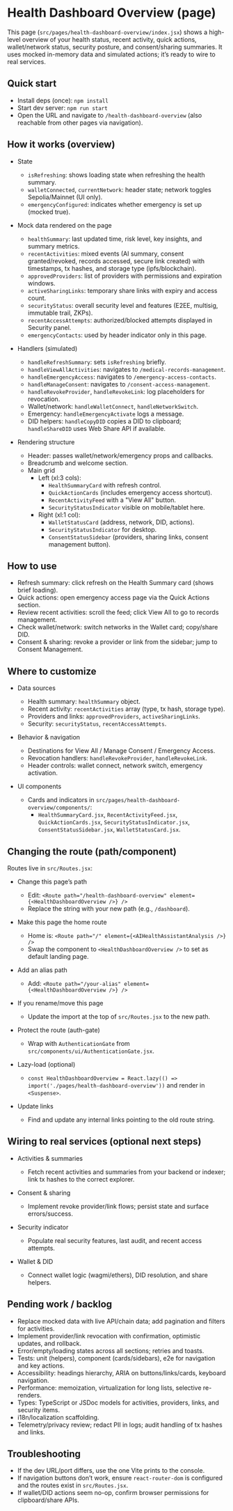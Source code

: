 # Health Dashboard Overview (page)

This page (`src/pages/health-dashboard-overview/index.jsx`) shows a high-level overview of your health status, recent activity, quick actions, wallet/network status, security posture, and consent/sharing summaries. It uses mocked in-memory data and simulated actions; it’s ready to wire to real services.

## Quick start

- Install deps (once): `npm install`
- Start dev server: `npm run start`
- Open the URL and navigate to `/health-dashboard-overview` (also reachable from other pages via navigation).

## How it works (overview)

- State
  - `isRefreshing`: shows loading state when refreshing the health summary.
  - `walletConnected`, `currentNetwork`: header state; network toggles Sepolia/Mainnet (UI only).
  - `emergencyConfigured`: indicates whether emergency is set up (mocked true).

- Mock data rendered on the page
  - `healthSummary`: last updated time, risk level, key insights, and summary metrics.
  - `recentActivities`: mixed events (AI summary, consent granted/revoked, records accessed, secure link created) with timestamps, tx hashes, and storage type (ipfs/blockchain).
  - `approvedProviders`: list of providers with permissions and expiration windows.
  - `activeSharingLinks`: temporary share links with expiry and access count.
  - `securityStatus`: overall security level and features (E2EE, multisig, immutable trail, ZKPs).
  - `recentAccessAttempts`: authorized/blocked attempts displayed in Security panel.
  - `emergencyContacts`: used by header indicator only in this page.

- Handlers (simulated)
  - `handleRefreshSummary`: sets `isRefreshing` briefly.
  - `handleViewAllActivities`: navigates to `/medical-records-management`.
  - `handleEmergencyAccess`: navigates to `/emergency-access-contacts`.
  - `handleManageConsent`: navigates to `/consent-access-management`.
  - `handleRevokeProvider`, `handleRevokeLink`: log placeholders for revocation.
  - Wallet/network: `handleWalletConnect`, `handleNetworkSwitch`.
  - Emergency: `handleEmergencyActivate` logs a message.
  - DID helpers: `handleCopyDID` copies a DID to clipboard; `handleShareDID` uses Web Share API if available.

- Rendering structure
  - Header: passes wallet/network/emergency props and callbacks.
  - Breadcrumb and welcome section.
  - Main grid
    - Left (xl:3 cols):
      - `HealthSummaryCard` with refresh control.
      - `QuickActionCards` (includes emergency access shortcut).
      - `RecentActivityFeed` with a "View All" button.
      - `SecurityStatusIndicator` visible on mobile/tablet here.
    - Right (xl:1 col):
      - `WalletStatusCard` (address, network, DID, actions).
      - `SecurityStatusIndicator` for desktop.
      - `ConsentStatusSidebar` (providers, sharing links, consent management button).

## How to use

- Refresh summary: click refresh on the Health Summary card (shows brief loading).
- Quick actions: open emergency access page via the Quick Actions section.
- Review recent activities: scroll the feed; click View All to go to records management.
- Check wallet/network: switch networks in the Wallet card; copy/share DID.
- Consent & sharing: revoke a provider or link from the sidebar; jump to Consent Management.

## Where to customize

- Data sources
  - Health summary: `healthSummary` object.
  - Recent activity: `recentActivities` array (type, tx hash, storage type).
  - Providers and links: `approvedProviders`, `activeSharingLinks`.
  - Security: `securityStatus`, `recentAccessAttempts`.

- Behavior & navigation
  - Destinations for View All / Manage Consent / Emergency Access.
  - Revocation handlers: `handleRevokeProvider`, `handleRevokeLink`.
  - Header controls: wallet connect, network switch, emergency activation.

- UI components
  - Cards and indicators in `src/pages/health-dashboard-overview/components/`:
    - `HealthSummaryCard.jsx`, `RecentActivityFeed.jsx`, `QuickActionCards.jsx`, `SecurityStatusIndicator.jsx`, `ConsentStatusSidebar.jsx`, `WalletStatusCard.jsx`.

## Changing the route (path/component)

Routes live in `src/Routes.jsx`:

- Change this page’s path
  - Edit: `<Route path="/health-dashboard-overview" element={<HealthDashboardOverview />} />`
  - Replace the string with your new path (e.g., `/dashboard`).

- Make this page the home route
  - Home is: `<Route path="/" element={<AIHealthAssistantAnalysis />} />`
  - Swap the component to `<HealthDashboardOverview />` to set as default landing page.

- Add an alias path
  - Add: `<Route path="/your-alias" element={<HealthDashboardOverview />} />`

- If you rename/move this page
  - Update the import at the top of `src/Routes.jsx` to the new path.

- Protect the route (auth-gate)
  - Wrap with `AuthenticationGate` from `src/components/ui/AuthenticationGate.jsx`.

- Lazy-load (optional)
  - `const HealthDashboardOverview = React.lazy(() => import('./pages/health-dashboard-overview'))` and render in `<Suspense>`.

- Update links
  - Find and update any internal links pointing to the old route string.

## Wiring to real services (optional next steps)

- Activities & summaries
  - Fetch recent activities and summaries from your backend or indexer; link tx hashes to the correct explorer.

- Consent & sharing
  - Implement revoke provider/link flows; persist state and surface errors/success.

- Security indicator
  - Populate real security features, last audit, and recent access attempts.

- Wallet & DID
  - Connect wallet logic (wagmi/ethers), DID resolution, and share helpers.

## Pending work / backlog

- Replace mocked data with live API/chain data; add pagination and filters for activities.
- Implement provider/link revocation with confirmation, optimistic updates, and rollback.
- Error/empty/loading states across all sections; retries and toasts.
- Tests: unit (helpers), component (cards/sidebars), e2e for navigation and key actions.
- Accessibility: headings hierarchy, ARIA on buttons/links/cards, keyboard navigation.
- Performance: memoization, virtualization for long lists, selective re-renders.
- Types: TypeScript or JSDoc models for activities, providers, links, and security items.
- i18n/localization scaffolding.
- Telemetry/privacy review; redact PII in logs; audit handling of tx hashes and links.

## Troubleshooting

- If the dev URL/port differs, use the one Vite prints to the console.
- If navigation buttons don’t work, ensure `react-router-dom` is configured and the routes exist in `src/Routes.jsx`.
- If wallet/DID actions seem no-op, confirm browser permissions for clipboard/share APIs.
